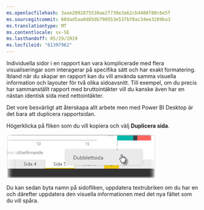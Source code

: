 ```yaml
---
ms.openlocfilehash: 3aae2092875530ae2f739e3a62cb4408f80c6e5f
ms.sourcegitcommit: 60dad5aa0d85db790553e537bf8ac34ee3289ba3
ms.translationtype: MT
ms.contentlocale: sv-SE
ms.lasthandoff: 05/29/2019
ms.locfileid: "61397962"
---
```

Individuella sidor i en rapport kan vara komplicerade med flera visualiseringar som interagerar på specifika sätt och har exakt formatering. Ibland när du skapar en rapport kan du vill använda samma visuella information och layouter för två olika sidoavsnitt. Till exempel, om du precis har sammanställt rapport med bruttointäkter vill du kanske även har en nästan identisk sida med nettointäkter.

Det vore besvärligt att återskapa allt arbete men med Power BI Desktop är det bara att duplicera rapportsidan.

Högerklicka på fliken som du vill kopiera och välj **Duplicera sida**.

![](media/3-11b-duplicate-page/3-11b_1.png)

Du kan sedan byta namn på sidofliken, uppdatera textrubriken om du har en och därefter uppdatera den visuella informationen med det nya fältet som du vill spåra.

